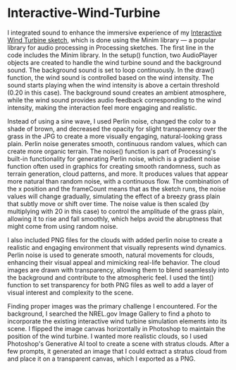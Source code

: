 # Interactive-Wind-Turbine
I integrated sound to enhance the immersive experience of my [Interactive Wind Turbine sketch](https://www.youtube.com/watch?v=Kt3YLawaaRM), which is done using the Minim library — a popular library for audio processing in Processing sketches. The first line in the code includes the Minim library. In the setup() function, two AudioPlayer objects are created to handle the wind turbine sound and the background sound. The background sound is set to loop continuously. In the draw() function, the wind sound is controlled based on the wind intensity. The sound starts playing when the wind intensity is above a certain threshold (0.20 in this case). The background sound creates an ambient atmosphere, while the wind sound provides audio feedback corresponding to the wind intensity, making the interaction feel more engaging and realistic.

Instead of using a sine wave, I used Perlin noise, changed the color to a shade of brown, and decreased the opacity for slight transparency over the grass in the JPG to create a more visually engaging, natural-looking grass plain. Perlin noise generates smooth, continuous random values, which can create more organic terrain. The noise() function is part of Processing's built-in functionality for generating Perlin noise, which is a gradient noise function often used in graphics for creating smooth randomness, such as terrain generation, cloud patterns, and more. It produces values that appear more natural than random noise, with a continuous flow. The combination of the x position and the frameCount means that as the sketch runs, the noise values will change gradually, simulating the effect of a breezy grass plain that subtly move or shift over time. The noise value is then scaled (by multiplying with 20 in this case) to control the amplitude of the grass plain, allowing it to rise and fall smoothly, which helps avoid the abruptness that might come from using random noise.

I also included PNG files for the clouds with added perlin noise to create a realistic and engaging environment that visually represents wind dynamics. Perlin noise is used to generate smooth, natural movements for clouds, enhancing their visual appeal and mimicking real-life behavior. The cloud images are drawn with transparency, allowing them to blend seamlessly into the background and contribute to the atmospheric feel. I used the tint() function to set transparency for both PNG files as well to add a layer of visual interest and complexity to the scene.

Finding proper images was the primary challenge I encountered. For the background, I searched the NREL.gov Image Gallery to find a photo to incorporate the existing interactive wind turbine simulation elements into its scene. I flipped the image canvas horizontally in Photoshop to maintain the position of the wind turbine. I wanted more realistic clouds, so I used Photoshop's Generative AI tool to create a scene with stratus clouds. After a few prompts, it generated an image that I could extract a stratus cloud from and place it on a transparent canvas, which I exported as a PNG. 
